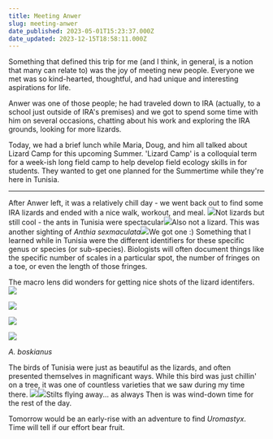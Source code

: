 ```yaml
---
title: Meeting Anwer
slug: meeting-anwer
date_published: 2023-05-01T15:23:37.000Z
date_updated: 2023-12-15T18:58:11.000Z
---
```


Something that defined this trip for me (and I think, in general, is a notion that many can relate to) was the joy of meeting new people. Everyone we met was so kind-hearted, thoughtful, and had unique and interesting aspirations for life.

Anwer was one of those people; he had traveled down to IRA  (actually, to a school just outside of IRA's premises) and we got to spend some time with him on several occasions, chatting about his work and exploring the IRA grounds, looking for more lizards.

Today, we had a brief lunch while Maria, Doug, and him all talked about Lizard Camp for this upcoming Summer. 'Lizard Camp' is a colloquial term for a week-ish long field camp to help develop field ecology skills in for students. They wanted to get one planned for the Summertime while they're here in Tunisia.

---

After Anwer left, it was a relatively chill day - we went back out to find some IRA lizards and ended with a nice walk, workout, and meal.
![](../../content/images/2023/05/_DSC0201.jpg)Not lizards but still cool - the ants in Tunisia were spectacular![](../../content/images/2023/05/_DSC0212-2.jpg)Also not a lizard. This was another sighting of *Anthia sexmaculata*![](../../content/images/2023/05/_DSC0173.jpg)We got one :)
Something that I learned while in Tunisia were the different identifiers for these specific genus or species (or sub-species). Biologists will often document things like the specific number of scales in a particular spot, the number of fringes on a toe, or even the length of those fringes.

The macro lens did wonders for getting nice shots of the lizard identifers. 
![](../../content/images/2023/05/_DSC0176.jpg)

![](../../content/images/2023/05/_DSC0185-2-1-.jpg)

![](../../content/images/2023/05/_DSC0190.jpg)

![](../../content/images/2023/05/_DSC0193.jpg)

*A. boskianus*

The birds of Tunisia were just as beautiful as the lizards, and often presented themselves in magnificant ways. While this bird was just chillin' on a tree, it was one of countless varieties that we saw during my time there.
![](../../content/images/2023/05/_DSC0220.jpg)![](../../content/images/2023/05/_DSC0238.jpg)Stilts flying away... as always
Then is was wind-down time for the rest of the day.

Tomorrow would be an early-rise with an adventure to find *Uromastyx*. Time will tell if our effort bear fruit.
